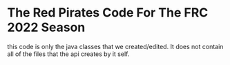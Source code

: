 # The Red Pirates Code For The FRC 2022 Season
this code is only the java classes that we created/edited. It does not contain all of the files that the api creates by it self.
